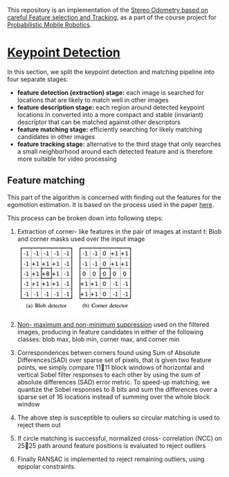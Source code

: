 This repository is an implementation of the [Stereo Odometry based on careful Feature selection
and Tracking](ieeexplore.ieee.org/iel7/7320493/7324045/07324219.pdf), as a part of the course project for [Probabilistic Mobile Robotics](http://home.iitk.ac.in/~gpandey/ee_698g.html).

# [Keypoint Detection](http://mesh.brown.edu/engn1610/szeliski/04-featuredetectionandmatching.pdf)

In this section, we split the keypoint detection and matching pipeline into four separate stages:
* __feature detection (extraction) stage:__ each image is searched for locations that are likely to match well in other images
* __feature description stage:__ each region around detected keypoint locations in converted into a more compact and stable (invariant)
descriptor that can be matched against other descriptors
* __feature matching stage:__ efficiently searching for likely matching candidates in other images
* __feature tracking stage:__ alternative to the third stage that only searches a small neighborhood around each detected feature and is therefore more suitable for video processing


## Feature matching

This part of the algorithm is concerned with finding out the features for the egomotion estimation. It is based on the process used in the paper [here](http://citeseerx.ist.psu.edu/viewdoc/download;jsessionid=6354CB2CADA3BB234F8F58A3B1C28707?doi=10.1.1.229.914&rep=rep1&type=pdf).

This process can be broken down into following steps:

1. Extraction of corner- like features in the pair of images at instant t: Blob and corner masks used over the input image
![Blob and Corner Mask](images/detector-masks.png)

2. [Non- maximum and non-minimum suppression](https://pdfs.semanticscholar.org/52ca/4ed04d1d9dba3e6ae30717898276735e0b79.pdf) used on the filtered images, producing in feature candidates in either of the following classes: blob max, blob min, corner max, and corner min

3. Correspondences betwen corners found using Sum of Absolute Differences(SAD) over sparse set of pixels, that is given two feature points, we simply compare 1111 block windows of horizontal and vertical Sobel filter responses to each other by using the sum of absolute differences (SAD) error metric. To speed-up matching, we quantize the Sobel responses to 8 bits and sum the differences over a sparse set of 16 locations instead of summing over the whole block window

4. The above step is susceptible to ouliers so circular matching is used to reject them out 

5. If circle matching is successful, normalized cross- correlation (NCC) on 2525 path around feature positions is evaluated to reject outliers

6. Finally RANSAC is implemented to reject remaining outliers, using epipolar constraints.
